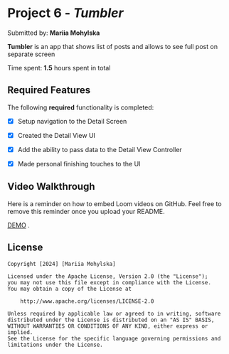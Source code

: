 # Project 6 - *Tumbler*

Submitted by: **Mariia Mohylska**

**Tumbler** is an app that shows list of posts and allows to see full post on separate screen

Time spent: **1.5** hours spent in total

## Required Features

The following **required** functionality is completed:

- [X] Setup navigation to the Detail Screen
- [X] Created the Detail View UI
- [X] Add the ability to pass data to the Detail View Controller
- [X] Made personal finishing touches to the UI



## Video Walkthrough

Here is a reminder on how to embed Loom videos on GitHub. Feel free to remove this reminder once you upload your README. 

[DEMO](https://youtube.com/shorts/CzqyEORt7tU) .

## License

    Copyright [2024] [Mariia Mohylska]

    Licensed under the Apache License, Version 2.0 (the "License");
    you may not use this file except in compliance with the License.
    You may obtain a copy of the License at

        http://www.apache.org/licenses/LICENSE-2.0

    Unless required by applicable law or agreed to in writing, software
    distributed under the License is distributed on an "AS IS" BASIS,
    WITHOUT WARRANTIES OR CONDITIONS OF ANY KIND, either express or implied.
    See the License for the specific language governing permissions and
    limitations under the License.
